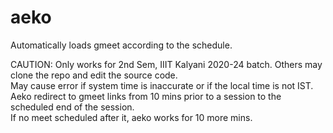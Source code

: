 # aeko
Automatically loads gmeet according to the schedule.

CAUTION:
Only works for 2nd Sem, IIIT Kalyani 2020-24 batch. Others may clone the repo and edit the source code.    
May cause error if system time is inaccurate or if the local time is not IST.  
Aeko redirect to gmeet links from 10 mins prior to a session to the scheduled end of the session.  
If no meet scheduled after it, aeko works for 10 more mins.
